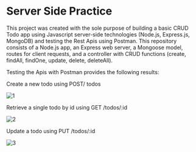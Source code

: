 # Server Side Practice

This project was created with the sole purpose of building a basic CRUD Todo app using Javascript server-side technologies (Node.js, Express.js, MongoDB) and 
testing the Rest Apis using Postman. This repository consists of a Node.js app, an Express web server, a Mongoose model, routes for client requests, and a 
controller with CRUD functions (create, findAll, findOne, update, delete, deleteAll).

Testing the Apis with Postman provides the following results: 

Create a new todo using POST/ todos

![1](https://user-images.githubusercontent.com/62124046/103469704-f0d75900-4d1c-11eb-97ab-e06db5125787.png)


Retrieve a single todo by id using GET /todos/:id

![2](https://user-images.githubusercontent.com/62124046/103469702-ef0d9580-4d1c-11eb-997f-e4467fb4acef.png)


Update a todo using PUT /todos/:id

![3](https://user-images.githubusercontent.com/62124046/103469703-f03ec280-4d1c-11eb-830e-5059c014513c.png)





